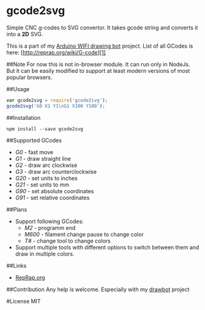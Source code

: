 # gcode2svg
Simple CNC g-codes to SVG convertor. It takes gcode string and converts it into a __2D__ SVG.

This is a part of my [Arduino WIFI drawing bot][2] project.
List of all GCodes is here: [http://reprap.org/wiki/G-code][1]

##Note
For now this is not in-browser module. It can run only in NodeJs. But it can be easily modified to support at least modern versions of most popular browsers.

##Usage
```javascript
var gcode2svg = require('gcode2svg');
gcode2svg('G0 X1 Y1\nG1 X100 Y100');
```

##Installation
```
npm install --save gcode2svg
```

##Supported GCodes
* _G0_ - fast move
* _G1_ - draw straight line
* _G2_ - draw arc clockwise
* _G3_ - draw arc counterclockwise
* _G20_ - set units to inches
* _G21_ - set units to mm
* _G90_ - set absolute coordinates
* _G91_ - set relative coordinates

##Plans
* Support following GCodes:
  * _M2_ - programm end
  * _M600_ - filament change pause to change color
  * _T#_ - change tool to change colors
* Support multiple tools with different options to switch between them and draw in multiple colors.

##Links
* [RepRap.org][3]

##Contribution
Any help is welcome. Especially with my [drawbot][2] project

#License
MIT

[1]: http://reprap.org/wiki/G-code
[2]: https://github.com/alex18881/ArduinoWifiDrawbot
[3]: http://reprap.org
